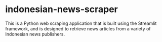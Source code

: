 # indonesian-news-scraper
This is a Python web scraping application that is built using the Streamlit framework, and is designed to retrieve news articles from a variety of Indonesian news publishers.
